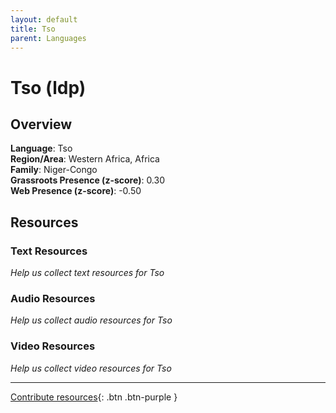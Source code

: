 ```yaml
---
layout: default
title: Tso
parent: Languages
---
```


# Tso (ldp)

## Overview

**Language**: Tso  
**Region/Area**: Western Africa, Africa  
**Family**: Niger-Congo  
**Grassroots Presence (z-score)**: 0.30  
**Web Presence (z-score)**: -0.50  

## Resources

### Text Resources
*Help us collect text resources for Tso*

### Audio Resources
*Help us collect audio resources for Tso*

### Video Resources
*Help us collect video resources for Tso*

---

[Contribute resources](https://forms.office.com/e/1SfLJx3u1r){: .btn .btn-purple }
